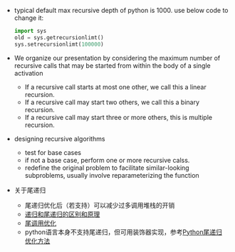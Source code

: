 - typical default max recursive depth of python is 1000. use below code to change it:
    ``` python
    import sys
    old = sys.getrecursionlimt()
    sys.setrecursionlimt(100000) 
    ```
- We organize our presentation by considering the maximum number of recursive calls that may be started from within the body of a single activation
    - If a recursive call starts at most one other, we call this a linear recursion.
    - If a recursive call may start two others, we call this a binary recursion.
    - If a recursive call may start three or more others, this is multiple recursion.

- designing recursive algorithms 
    - test for base cases
    - if not a base case, perform one or more recursive calss. 
    -  redefine the original problem to facilitate similar-looking subproblems, usually involve reparameterizing the function

- 关于尾递归
    - 尾递归优化后（若支持）可以减少过多调用堆栈的开销
    - [递归和尾递归的区别和原理](https://blog.csdn.net/zcyzsy/article/details/77151709)
    - [尾调用优化](https://www.ruanyifeng.com/blog/2015/04/tail-call.html)
    - python语言本身不支持尾递归，但可用装饰器实现，参考[Python尾递归优化方法](https://www.cnblogs.com/zhuminghui/p/9145549.html)